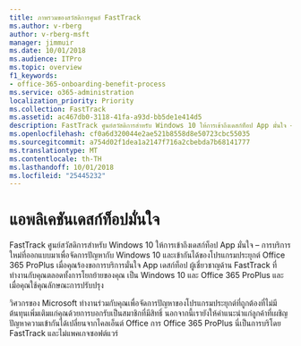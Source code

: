 ```yaml
---
title: ภาพรวมของสวัสดิการศูนย์ FastTrack
ms.author: v-rberg
author: v-rberg-msft
manager: jimmuir
ms.date: 10/01/2018
ms.audience: ITPro
ms.topic: overview
f1_keywords:
- office-365-onboarding-benefit-process
ms.service: o365-administration
localization_priority: Priority
ms.collection: FastTrack
ms.assetid: ac467db0-3118-41fa-a93d-bb5de1e414d5
description: FastTrack ศูนย์สวัสดิการสำหรับ Windows 10 ให้การเข้าถึงเดสก์ท็อป App มั่นใจ – การบริการใหม่ที่ออกแบบมาเพื่อจัดการปัญหากับ Windows 10 และเข้ากันได้ของโปรแกรมประยุกต์ Office 365 ProPlus
ms.openlocfilehash: cf0a6d320044e2ae521b8558d8e50723cbc55035
ms.sourcegitcommit: a754d02f1dea1a2147f716a2cbebda7b68141777
ms.translationtype: MT
ms.contentlocale: th-TH
ms.lasthandoff: 10/01/2018
ms.locfileid: "25445232"
---
```

# <a name="desktop-app-assure"></a>แอพลิเคชันเดสก์ท็อปมั่นใจ

FastTrack ศูนย์สวัสดิการสำหรับ Windows 10 ให้การเข้าถึงเดสก์ท็อป App มั่นใจ – การบริการใหม่ที่ออกแบบมาเพื่อจัดการปัญหากับ Windows 10 และเข้ากันได้ของโปรแกรมประยุกต์ Office 365 ProPlus เมื่อคุณร้องขอการบริการมั่นใจ App เดสก์ท็อป ผู้เชี่ยวชาญด้าน FastTrack ที่ทำงานกับคุณตลอดทั้งการโยกย้ายของคุณ เป็น Windows 10 และ Office 365 ProPlus และ เมื่อคุณใช้คุณลักษณะการปรับปรุง 

วิศวกรของ Microsoft ทำงานร่วมกับคุณเพื่อจัดการปัญหาของโปรแกรมประยุกต์ที่ถูกต้องที่ไม่มีต้นทุนเพิ่มเติมแก่คุณด้วยการบอกรับเป็นสมาชิกที่มีสิทธิ์ นอกจากนี้เรายังให้คำแนะนำแก่ลูกค้าที่เผชิญปัญหาความเข้ากันได้เปลี่ยนจากไคลเอ็นต์ Office การ Office 365 ProPlus นี่เป็นการบริโดย FastTrack และไม่แพคเกจซอฟต์แวร์

  

    

 
